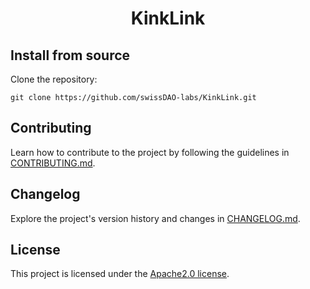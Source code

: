 <h1 align="center">
    <b>KinkLink</b>
</h1>

<p align="center">
    <!-- Add badges here -->
</p>

<!-- ## Introduction -->


<!-- ## Requirements -->


<!-- ## Getting started -->


## Install from source

Clone the repository:

```shell
git clone https://github.com/swissDAO-labs/KinkLink.git
```

## Contributing
Learn how to contribute to the project by following the guidelines in [CONTRIBUTING.md](CONTRIBUTING.md).

## Changelog
Explore the project's version history and changes in [CHANGELOG.md](CHANGELOG.md).

## License
This project is licensed under the [Apache2.0 license](LICENSE).
